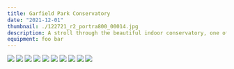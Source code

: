 ```yaml
---
title: Garfield Park Conservatory
date: "2021-12-01"
thumbnail: ./122721_r2_portra800_00014.jpg
description: A stroll through the beautiful indoor conservatory, one of the oldest and largest in the US.
equipment: foo bar
---
```


![](122721_r2_portra800_00005.jpg)
![](122721_r2_portra800_00006.jpg)
![](122721_r2_portra800_00019.jpg)
![](122721_r2_portra800_00021.jpg)
![](122721_r2_portra800_00025.jpg)
![](122721_r2_portra800_00028.jpg)
![](122721_r2_portra800_00029.jpg)
![](122721_r2_portra800_00032.jpg)
![](122721_r2_portra800_00033.jpg)
![](122921_r1_tmy_00009.jpg)
